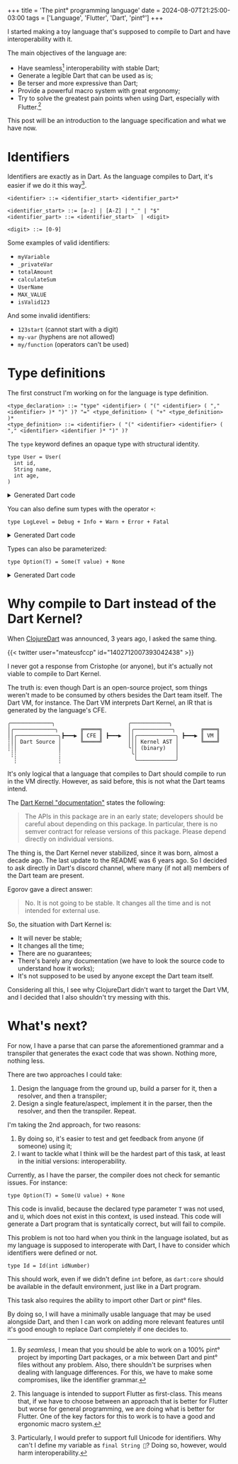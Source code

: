 +++
title = 'The pint° programming language'
date = 2024-08-07T21:25:00-03:00
tags = ['Language', 'Flutter', 'Dart', 'pint°']
+++

I started making a toy language that's supposed to compile to Dart and have
interoperability with it.

The main objectives of the language are:

- Have seamless[^1] interoperability with stable Dart;
- Generate a legible Dart that can be used as is;
- Be terser and more expressive than Dart;
- Provide a powerful macro system with great ergonomy;
- Try to solve the greatest pain points when using Dart, especially with
  Flutter.[^2]

This post will be an introduction to the language specification and what we
have now.

[^1]: By _seamless_, I mean that you should be able to work on a 100% pint°
      project by importing Dart packages, or a mix between Dart and pint°
	  files without any problem. Also, there shouldn't be surprises when
	  dealing with language differences. For this, we have to make some
	  compromises, like the identifier grammar.

[^2]: This language is intended to support Flutter as first-class. This means
      that, if we have to choose between an approach that is better for Flutter
	  but worse for general programming, we are doing what is better for
	  Flutter. One of the key factors for this to work is to have a good and
	  ergonomic macro system.

# Identifiers

Identifiers are exactly as in Dart. As the language compiles to Dart, it's
easier if we do it this way[^3].

[^3]: Particularly, I would prefer to support full Unicode for identifiers.
Why can't I define my variable as `final String 🔑`? Doing so, however, would
harm interoperability.

```bnf
<identifier> ::= <identifier_start> <identifier_part>*

<identifier_start> ::= [a-z] | [A-Z] | "_" | "$"
<identifier_part> ::= <identifier_start>  | <digit>

<digit> ::= [0-9]
```

Some examples of valid identifiers:

- `myVariable`
- `_privateVar`
- `totalAmount`
- `calculateSum`
- `UserName`
- `MAX_VALUE`
- `isValid123`

And some invalid identifiers:

- `123start` (cannot start with a digit)
- `my-var` (hyphens are not allowed)
- `my/function` (operators can't be used)

# Type definitions

The first construct I'm working on for the language is type definition.

```bnf
<type_declaration> ::= "type" <identifier> ( "(" <identifier> ( "," <identifier> )* ")" )? "=" <type_definition> ( "+" <type_definition> )*
<type_definition> ::= <identifier> ( "(" <identifier> <identifier> ( "," <identifier> <identifier )* ")" )?
```

The `type` keyword defines an opaque type with structural identity.

```
type User = User(
  int id,
  String name,
  int age,
)
```

<details>
<summary>Generated Dart code</summary>

```dart
final class User {
  const User({
    required this.id,
    required this.name,
    required this.age,
  });

  final int id;
  final String name;
  final int age;

  @override
  bool operator ==(Object other) {
    if (identical(this, other)) return true;

    return other is User &&
        other.id == id &&
        other.name == name &&
        other.age == age;
  }

  @override
  int get hashCode => Object.hash(id, name, age);
}
```
</details>

You can also define sum types with the operator `+`:

```
type LogLevel = Debug + Info + Warn + Error + Fatal
```

<details>
<summary>Generated Dart code</summary>

```dart
sealed class LogLevel {}

final class Debug implements LogLevel {
  const Debug();

  @override
  bool operator ==(Object other) => other is Debug;

  @override
  int get hashCode => runtimeType.hashCode;
}

final class Info implements LogLevel {
  const Info();

  @override
  bool operator ==(Object other) => other is Info;

  @override
  int get hashCode => runtimeType.hashCode;
}

final class Warn implements LogLevel {
  const Warn();

  @override
  bool operator ==(Object other) => other is Warn;

  @override
  int get hashCode => runtimeType.hashCode;
}

final class Error implements LogLevel {
  const Error();

  @override
  bool operator ==(Object other) => other is Error;

  @override
  int get hashCode => runtimeType.hashCode;
}

final class Fatal implements LogLevel {
  const Fatal();

  @override
  bool operator ==(Object other) => other is Fatal;

  @override
  int get hashCode => runtimeType.hashCode;
}
```
</details>

Types can also be parameterized:

```
type Option(T) = Some(T value) + None
```

<details>
<summary>Generated Dart code</summary>

```dart
sealed class Option<T> {}

final class Some<T> implements Option<T> {
  const Some({
    required this.value,
  });

  final T value;

  @override
  bool operator ==(Object other) {
    if (identical(this, other)) return true;

    return other is Some &&
        other.value == value;
  }

  @override
  int get hashCode => value.hashCode;
}

final class None implements Option<Never> {
  const None();

  @override
  bool operator ==(Object other) => other is None;

  @override
  int get hashCode => runtimeType.hashCode;
}
```
</details>

# Why compile to Dart instead of the Dart Kernel?

When [ClojureDart](https://github.com/Tensegritics/ClojureDart) was announced, 3
years ago, I asked the same thing.

{{< twitter user="mateusfccp" id="1402712007393042438" >}}

I never got a response from Cristophe (or anyone), but it's actually not viable
to compile to Dart Kernel.

The truth is: even though Dart is an open-source project, som things weren't
made to be consumed by others besides the Dart team itself. The Dart VM, for
instance. The Dart VM interprets Dart Kernel, an IR that is generated by the
language's CFE.

```
╭─────────────╮                       ╭────────────╮
│╭─────────────╮       ╔═════╗        │╭────────────╮        ╔════╗
││╭─────────────╮┣━━━▶ ║ CFE ║ ┣━━━▶  ││╭────────────╮ ┣━━━▶ ║ VM ║
┆││ Dart Source │      ╚═════╝        │││ Kernel AST │       ╚════╝
┆┆│             │                     ╰││ (binary)   │
 ┆┆             ┆                      ╰│            │
  ┆             ┆                       ╰────────────╯
```

It's only logical that a language that compiles to Dart should compile to run
in the VM directly. However, as said before, this is not what the Dart teams
intend.

The [Dart Kernel "documentation"](https://github.com/dart-lang/sdk/blob/f83c6d5e999eed7318ab4e39c6e58b6062ba7ddd/pkg/kernel/README.md)
states the following:

> The APIs in this package are in an early state; developers should be careful
> about depending on this package. In particular, there is no semver contract
> for release versions of this package. Please depend directly on individual
> versions.

The thing is, the Dart Kernel never stabilized, since it was born, almost a
decade ago. The last update to the README was 6 years ago. So I decided to ask
directly in Dart's discord channel, where many (if not all) members of the Dart
team are present.

Egorov gave a direct answer:

> No. It is not going to be stable. It changes all the time and is not intended
> for external use.

So, the situation with Dart Kernel is:

- It will never be stable;
- It changes all the time;
- There are no guarantees;
- There's barely any documentation (we have to look the source code to
  understand how it works);
- It's not supposed to be used by anyone except the Dart team itself.

Considering all this, I see why ClojureDart didn't want to target the Dart VM,
and I decided that I also shouldn't try messing with this.

# What's next?

For now, I have a parse that can parse the aforementioned grammar and a
transpiler that generates the exact code that was shown. Nothing more,
nothing less.

There are two approaches I could take:

1. Design the language from the ground up, build a parser for it, then a
   resolver, and then a transpiler;
2. Design a single feature/aspect, implement it in the parser, then the
   resolver, and then the transpiler. Repeat.

I'm taking the 2nd approach, for two reasons:

1. By doing so, it's easier to test and get feedback from anyone (if someone)
   using it;
2. I want to tackle what I think will be the hardest part of this task, at least
   in the initial versions: interoperability.

Currently, as I have the parser, the compiler does not check for semantic
issues. For instance:

```
type Option(T) = Some(U value) + None
```

This code is invalid, because the declared type parameter `T` was not used,
and `U`, which does not exist in this context, is used instead. This code will
generate a Dart program that is syntatically correct, but will fail to compile.

This problem is not too hard when you think in the language isolated, but as my
language is supposed to interoperate with Dart, I have to consider which
identifiers were defined or not.

```
type Id = Id(int idNumber)
```

This should work, even if we didn't define `int` before, as `dart:core` should
be available in the default environment, just like in a Dart program.

This task also requires the ability to import other Dart or pint° files.

By doing so, I will have a minimally usable language that may be used alongside
Dart, and then I can work on adding more relevant features until it's good
enough to replace Dart completely if one decides to.
